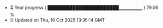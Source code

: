 - ⏳ Year progress { ███████████████████████▁▁▁▁▁▁▁ } 79.06 %
- ⏰ Updated on Thu, 16 Oct 2025 13:35:14 GMT

